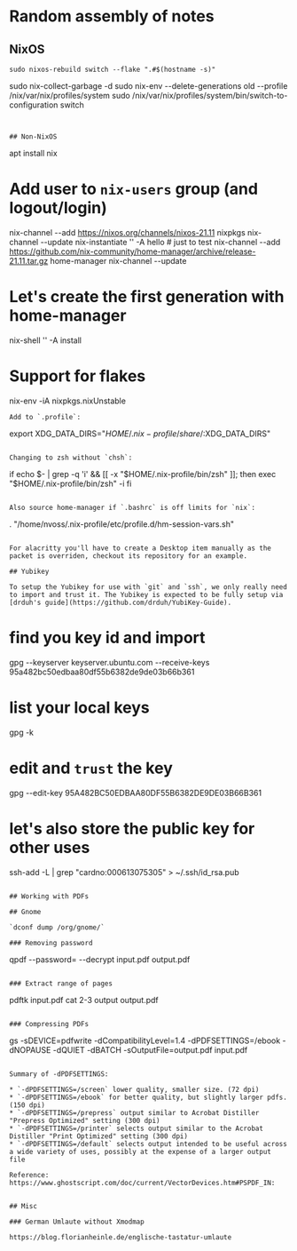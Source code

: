 # Random assembly of notes

## NixOS

```
sudo nixos-rebuild switch --flake ".#$(hostname -s)"
```
sudo nix-collect-garbage -d
sudo nix-env --delete-generations old --profile /nix/var/nix/profiles/system 
sudo /nix/var/nix/profiles/system/bin/switch-to-configuration switch
```


## Non-NixOS

```
apt install nix
# Add user to `nix-users` group (and logout/login)
nix-channel --add https://nixos.org/channels/nixos-21.11 nixpkgs
nix-channel --update
nix-instantiate '<nixpkgs>' -A hello # just to test
nix-channel --add https://github.com/nix-community/home-manager/archive/release-21.11.tar.gz home-manager
nix-channel --update
# Let's create the first generation with home-manager
nix-shell '<home-manager>' -A install
# Support for flakes
nix-env -iA nixpkgs.nixUnstable
```
Add to `.profile`:
```
export XDG_DATA_DIRS="$HOME/.nix-profile/share/:$XDG_DATA_DIRS"
```

Changing to zsh without `chsh`:
```
if echo $- | grep -q 'i' && [[ -x "$HOME/.nix-profile/bin/zsh" ]]; then
  exec "$HOME/.nix-profile/bin/zsh" -i
fi
```

Also source home-manager if `.bashrc` is off limits for `nix`:
```
. "/home/nvoss/.nix-profile/etc/profile.d/hm-session-vars.sh"
```

For alacritty you'll have to create a Desktop item manually as the packet is overriden, checkout its repository for an example.

## Yubikey

To setup the Yubikey for use with `git` and `ssh`, we only really need to import and trust it. The Yubikey is expected to be fully setup via [drduh's guide](https://github.com/drduh/YubiKey-Guide).
```
# find you key id and import
gpg --keyserver keyserver.ubuntu.com --receive-keys 95a482bc50edbaa80df55b6382de9de03b66b361
# list your local keys
gpg -k
# edit and `trust` the key
gpg --edit-key 95A482BC50EDBAA80DF55B6382DE9DE03B66B361
# let's also store the public key for other uses
ssh-add -L | grep "cardno:000613075305" > ~/.ssh/id_rsa.pub
```

## Working with PDFs

## Gnome

`dconf dump /org/gnome/`

### Removing password

```
qpdf --password=<password> --decrypt input.pdf output.pdf
```

### Extract range of pages

```
pdftk input.pdf cat 2-3 output output.pdf
```

### Compressing PDFs

```
gs -sDEVICE=pdfwrite -dCompatibilityLevel=1.4 -dPDFSETTINGS=/ebook -dNOPAUSE -dQUIET -dBATCH -sOutputFile=output.pdf input.pdf
```

Summary of -dPDFSETTINGS:

* `-dPDFSETTINGS=/screen` lower quality, smaller size. (72 dpi)
* `-dPDFSETTINGS=/ebook` for better quality, but slightly larger pdfs. (150 dpi)
* `-dPDFSETTINGS=/prepress` output similar to Acrobat Distiller "Prepress Optimized" setting (300 dpi)
* `-dPDFSETTINGS=/printer` selects output similar to the Acrobat Distiller "Print Optimized" setting (300 dpi)
* `-dPDFSETTINGS=/default` selects output intended to be useful across a wide variety of uses, possibly at the expense of a larger output file

Reference: https://www.ghostscript.com/doc/current/VectorDevices.htm#PSPDF_IN:


## Misc

### German Umlaute without Xmodmap

https://blog.florianheinle.de/englische-tastatur-umlaute

